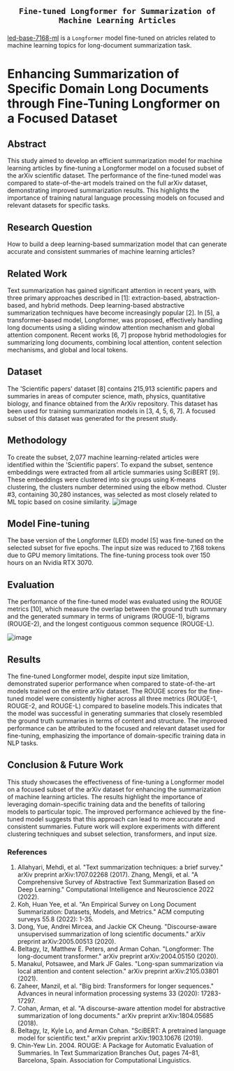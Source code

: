 ## <p align=center>`Fine-tuned Longformer for Summarization of Machine Learning Articles`</p>
[led-base-7168-ml](https://huggingface.co/bakhitovd/led-base-7168-ml) is a `Longformer` model fine-tuned on atricles related to machine learning topics for long-document summarization task.



# Enhancing Summarization of Specific Domain Long Documents through Fine-Tuning Longformer on a Focused Dataset
## Abstract
This study aimed to develop an efficient summarization model for machine learning articles by fine-tuning a Longformer model on a focused subset of the arXiv scientific dataset. The performance of the fine-tuned model was compared to state-of-the-art models trained on the full arXiv dataset, demonstrating improved summarization results. This highlights the importance of training natural language processing models on focused and relevant datasets for specific tasks.

## Research Question
How to build a deep learning-based summarization model that can generate accurate and consistent summaries of machine learning articles?

## Related Work
Text summarization has gained significant attention in recent years, with three primary approaches described in [1]: extraction-based, abstraction-based, and hybrid methods. Deep learning-based abstractive summarization techniques have become increasingly popular [2]. In [5], a transformer-based model, Longformer, was proposed, effectively handling long documents using a sliding window attention mechanism and global attention component. Recent works [6, 7] propose hybrid methodologies for summarizing long documents, combining local attention, content selection mechanisms, and global and local tokens.

## Dataset
The 'Scientific papers' dataset [8] contains 215,913 scientific papers and summaries in areas of computer science, math, physics, quantitative biology, and finance obtained from the ArXiv repository. This dataset has been used for training summarization models in [3, 4, 5, 6, 7]. A focused subset of this dataset was generated for the present study.

## Methodology
To create the subset, 2,077 machine learning-related articles were identified within the 'Scientific papers’. To expand the subset, sentence embeddings were extracted from all article summaries using SciBERT [9]. These embeddings were clustered into six groups using K-means clustering, the clusters number determined using the elbow method. Cluster #3, containing 30,280 instances, was selected as most closely related to ML topic based on cosine similarity.
![image](https://user-images.githubusercontent.com/55272111/236963888-8e037741-6aff-4a8e-b9d9-a0f02898a1a7.png)

## Model Fine-tuning
The base version of the Longformer (LED) model [5] was fine-tuned on the selected subset for five epochs. The input size was reduced to 7,168 tokens due to GPU memory limitations. The fine-tuning process took over 150 hours on an Nvidia RTX 3070.

## Evaluation
The performance of the fine-tuned model was evaluated using the ROUGE metrics [10], which measure the overlap between the ground truth summary and the generated summary in terms of unigrams (ROUGE-1), bigrams (ROUGE-2), and the longest contiguous common sequence (ROUGE-L).

![image](https://user-images.githubusercontent.com/55272111/236964399-e67f8134-a0d4-4e77-a1c2-439f0d967204.png)

## Results
The fine-tuned Longformer model, despite input size limitation, demonstrated superior performance when compared to state-of-the-art models trained on the entire arXiv dataset. The ROUGE scores for the fine-tuned model were consistently higher across all three metrics (ROUGE-1, ROUGE-2, and ROUGE-L) compared to baseline models.This indicates that the model was successful in generating summaries that closely resembled the ground truth summaries in terms of content and structure. The improved performance can be attributed to the focused and relevant dataset used for fine-tuning, emphasizing the importance of domain-specific training data in NLP tasks.

## Conclusion & Future Work
This study showcases the effectiveness of fine-tuning a Longformer model on a focused subset of the arXiv dataset for enhancing the summarization of machine learning articles. The results highlight the importance of leveraging domain-specific training data and the benefits of tailoring models to particular topic. The improved performance achieved by the fine-tuned model suggests that this approach can lead to more accurate and consistent summaries. Future work will explore experiments with different clustering techniques and subset selection, transformers, and input size.

### References 
1) Allahyari, Mehdi, et al. "Text summarization techniques: a brief survey." arXiv preprint arXiv:1707.02268 (2017).
Zhang, Mengli, et al. "A Comprehensive Survey of Abstractive Text Summarization Based on Deep Learning." Computational Intelligence and Neuroscience 2022 (2022).
2) Koh, Huan Yee, et al. "An Empirical Survey on Long Document Summarization: Datasets, Models, and Metrics." ACM computing surveys 55.8 (2022): 1-35.
3) Dong, Yue, Andrei Mircea, and Jackie CK Cheung. "Discourse-aware unsupervised summarization of long scientific documents." arXiv preprint arXiv:2005.00513 (2020).
4) Beltagy, Iz, Matthew E. Peters, and Arman Cohan. "Longformer: The long-document transformer." arXiv preprint arXiv:2004.05150 (2020).
5) Manakul, Potsawee, and Mark JF Gales. "Long-span summarization via local attention and content selection." arXiv preprint arXiv:2105.03801 (2021).
6) Zaheer, Manzil, et al. "Big bird: Transformers for longer sequences." Advances in neural information processing systems 33 (2020): 17283-17297.
7) Cohan, Arman, et al. "A discourse-aware attention model for abstractive summarization of long documents." arXiv preprint arXiv:1804.05685 (2018).
9) Beltagy, Iz, Kyle Lo, and Arman Cohan. "SciBERT: A pretrained language model for scientific text." arXiv preprint arXiv:1903.10676 (2019).
10) Chin-Yew Lin. 2004. ROUGE: A Package for Automatic Evaluation of Summaries. In Text Summarization Branches Out, pages 74–81, Barcelona, Spain. Association for Computational Linguistics.









